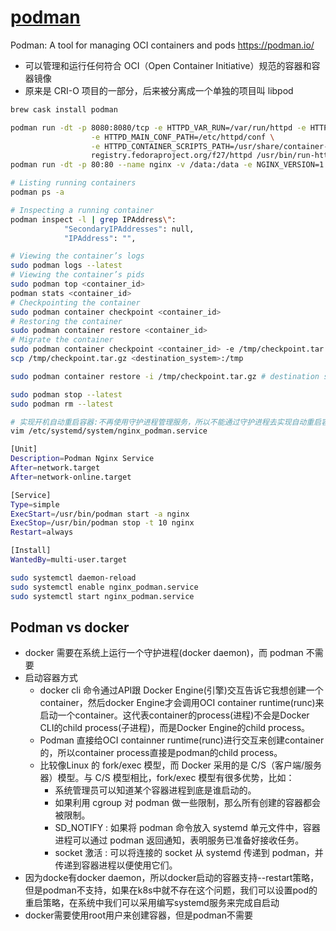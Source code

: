 # [podman](https://github.com/containers/podman)

Podman: A tool for managing OCI containers and pods <https://podman.io/>

* 可以管理和运行任何符合 OCI（Open Container Initiative）规范的容器和容器镜像
* 原来是 CRI-O 项目的一部分，后来被分离成一个单独的项目叫 libpod

```sh
brew cask install podman

podman run -dt -p 8080:8080/tcp -e HTTPD_VAR_RUN=/var/run/httpd -e HTTPD_MAIN_CONF_D_PATH=/etc/httpd/conf.d \
                  -e HTTPD_MAIN_CONF_PATH=/etc/httpd/conf \
                  -e HTTPD_CONTAINER_SCRIPTS_PATH=/usr/share/container-scripts/httpd/ \
                  registry.fedoraproject.org/f27/httpd /usr/bin/run-httpd
podman run -dt -p 80:80 --name nginx -v /data:/data -e NGINX_VERSION=1.16 nginx:1.16.0

# Listing running containers
podman ps -a

# Inspecting a running container
podman inspect -l | grep IPAddress\":
            "SecondaryIPAddresses": null,
            "IPAddress": "",

# Viewing the container’s logs
sudo podman logs --latest
# Viewing the container’s pids
sudo podman top <container_id>
podman stats <container_id>
# Checkpointing the container
sudo podman container checkpoint <container_id>
# Restoring the container
sudo podman container restore <container_id>
# Migrate the container
sudo podman container checkpoint <container_id> -e /tmp/checkpoint.tar.gz # source system
scp /tmp/checkpoint.tar.gz <destination_system>:/tmp

sudo podman container restore -i /tmp/checkpoint.tar.gz # destination system

sudo podman stop --latest
sudo podman rm --latest

# 实现开机自动重启容器:不再使用守护进程管理服务，所以不能通过守护进程去实现自动重启容器的功能
vim /etc/systemd/system/nginx_podman.service

[Unit]
Description=Podman Nginx Service
After=network.target
After=network-online.target

[Service]
Type=simple
ExecStart=/usr/bin/podman start -a nginx
ExecStop=/usr/bin/podman stop -t 10 nginx
Restart=always

[Install]
WantedBy=multi-user.target

sudo systemctl daemon-reload
sudo systemctl enable nginx_podman.service
sudo systemctl start nginx_podman.service
```

## Podman vs docker

* docker 需要在系统上运行一个守护进程(docker daemon)，而 podman 不需要
* 启动容器方式
  - docker cli 命令通过API跟 Docker Engine(引擎)交互告诉它我想创建一个container，然后docker Engine才会调用OCI container runtime(runc)来启动一个container。这代表container的process(进程)不会是Docker CLI的child process(子进程)，而是Docker Engine的child process。
  - Podman 直接给OCI containner runtime(runc)进行交互来创建container的，所以container process直接是podman的child process。
  - 比较像Linux 的 fork/exec 模型，而 Docker 采用的是 C/S（客户端/服务器）模型。与 C/S 模型相比，fork/exec 模型有很多优势，比如：
    + 系统管理员可以知道某个容器进程到底是谁启动的。
    + 如果利用 cgroup 对 podman 做一些限制，那么所有创建的容器都会被限制。
    + SD_NOTIFY : 如果将 podman 命令放入 systemd 单元文件中，容器进程可以通过 podman 返回通知，表明服务已准备好接收任务。
    + socket 激活 : 可以将连接的 socket 从 systemd 传递到 podman，并传递到容器进程以便使用它们。
* 因为docke有docker daemon，所以docker启动的容器支持--restart策略，但是podman不支持，如果在k8s中就不存在这个问题，我们可以设置pod的重启策略，在系统中我们可以采用编写systemd服务来完成自启动
* docker需要使用root用户来创建容器，但是podman不需要
